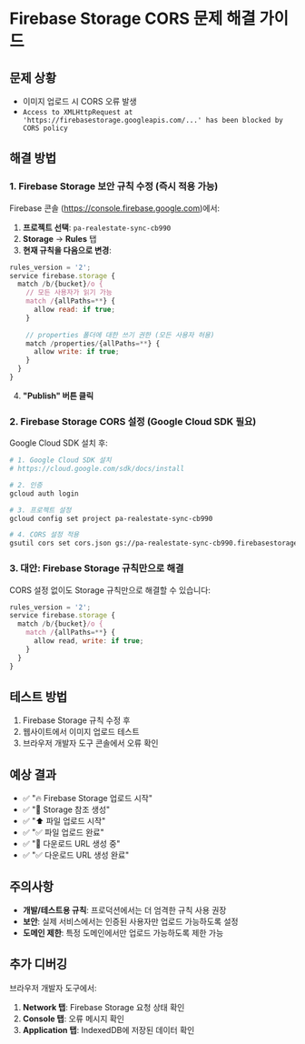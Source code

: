 # Firebase Storage CORS 문제 해결 가이드

## 문제 상황
- 이미지 업로드 시 CORS 오류 발생
- `Access to XMLHttpRequest at 'https://firebasestorage.googleapis.com/...' has been blocked by CORS policy`

## 해결 방법

### 1. Firebase Storage 보안 규칙 수정 (즉시 적용 가능)

Firebase 콘솔 (https://console.firebase.google.com)에서:

1. **프로젝트 선택**: `pa-realestate-sync-cb990`
2. **Storage** → **Rules** 탭
3. **현재 규칙을 다음으로 변경**:

```javascript
rules_version = '2';
service firebase.storage {
  match /b/{bucket}/o {
    // 모든 사용자가 읽기 가능
    match /{allPaths=**} {
      allow read: if true;
    }
    
    // properties 폴더에 대한 쓰기 권한 (모든 사용자 허용)
    match /properties/{allPaths=**} {
      allow write: if true;
    }
  }
}
```

4. **"Publish" 버튼 클릭**

### 2. Firebase Storage CORS 설정 (Google Cloud SDK 필요)

Google Cloud SDK 설치 후:

```bash
# 1. Google Cloud SDK 설치
# https://cloud.google.com/sdk/docs/install

# 2. 인증
gcloud auth login

# 3. 프로젝트 설정
gcloud config set project pa-realestate-sync-cb990

# 4. CORS 설정 적용
gsutil cors set cors.json gs://pa-realestate-sync-cb990.firebasestorage.app
```

### 3. 대안: Firebase Storage 규칙만으로 해결

CORS 설정 없이도 Storage 규칙만으로 해결할 수 있습니다:

```javascript
rules_version = '2';
service firebase.storage {
  match /b/{bucket}/o {
    match /{allPaths=**} {
      allow read, write: if true;
    }
  }
}
```

## 테스트 방법

1. Firebase Storage 규칙 수정 후
2. 웹사이트에서 이미지 업로드 테스트
3. 브라우저 개발자 도구 콘솔에서 오류 확인

## 예상 결과

- ✅ "🔥 Firebase Storage 업로드 시작"
- ✅ "📁 Storage 참조 생성"
- ✅ "⬆️ 파일 업로드 시작"
- ✅ "✅ 파일 업로드 완료"
- ✅ "🔗 다운로드 URL 생성 중"
- ✅ "✅ 다운로드 URL 생성 완료"

## 주의사항

- **개발/테스트용 규칙**: 프로덕션에서는 더 엄격한 규칙 사용 권장
- **보안**: 실제 서비스에서는 인증된 사용자만 업로드 가능하도록 설정
- **도메인 제한**: 특정 도메인에서만 업로드 가능하도록 제한 가능

## 추가 디버깅

브라우저 개발자 도구에서:
1. **Network 탭**: Firebase Storage 요청 상태 확인
2. **Console 탭**: 오류 메시지 확인
3. **Application 탭**: IndexedDB에 저장된 데이터 확인

